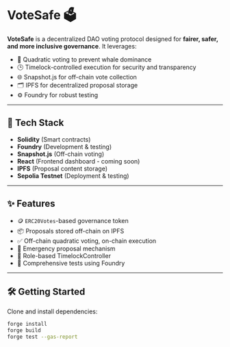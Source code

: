 # VoteSafe 🗳️

**VoteSafe** is a decentralized DAO voting protocol designed for **fairer, safer, and more inclusive governance**. It leverages:

- 🧠 Quadratic voting to prevent whale dominance
- 🕒 Timelock-controlled execution for security and transparency
- 🌐 Snapshot.js for off-chain vote collection
- 🗂️ IPFS for decentralized proposal storage
- ⚙️ Foundry for robust testing

---

## 🧰 Tech Stack

- **Solidity** (Smart contracts)
- **Foundry** (Development & testing)
- **Snapshot.js** (Off-chain voting)
- **React** (Frontend dashboard - coming soon)
- **IPFS** (Proposal content storage)
- **Sepolia Testnet** (Deployment & testing)

---

## ✨ Features

- 🪙 `ERC20Votes`-based governance token
- 📦 Proposals stored off-chain on IPFS
- ✅ Off-chain quadratic voting, on-chain execution
- 🚨 Emergency proposal mechanism
- 🔐 Role-based TimelockController
- 🧪 Comprehensive tests using Foundry

---

## 🛠️ Getting Started

Clone and install dependencies:

```bash
forge install
forge build
forge test --gas-report
